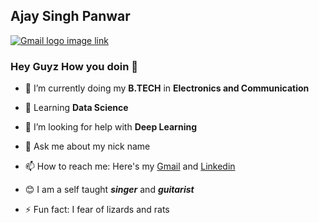 ## Ajay Singh Panwar ##
[![Gmail logo image link](extras/logo.gif)](https://accounts.google.com/SignOutOptions?hl=en&continue=https://mail.google.com/mail&service=mail)

### Hey Guyz How you doin 👋


* 🔭 I’m currently doing my **B.TECH** in **Electronics and Communication**

* 🌱 Learning **Data Science**

* 🤔 I’m looking for help with **Deep Learning**

* 💬 Ask me about my nick name

* 📫 How to reach me: Here's my [Gmail](a.panwar48656@gmail.com) and [Linkedin](https://www.linkedin.com/in/ajay-singh-panwar-134890192/)

* :blush: I am a self taught ***singer*** and ***guitarist***

* ⚡ Fun fact: I fear of lizards and rats
<!--
**AjaySinghPanwar/AjaySinghPanwar** is a ✨ _special_ ✨ repository because its `README.md` (this file) appears on your GitHub profile.


